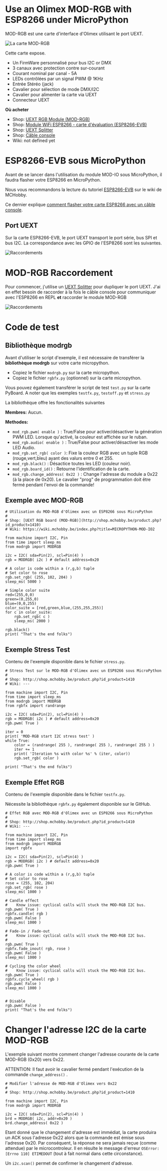 # Use an Olimex MOD-RGB with ESP8266 under MicroPython

MOD-RGB est une carte d'interface d'Olimex utilisant le port UEXT. 

![La carte MOD-RGB](mod-rgb.jpg)

Cette carte expose.
* Un FirmWare personnalisé pour bus I2C or DMX
* 3 canaux avec protection contre sur-courant
* Courant nominal par canal - 5A
* LEDs contrôlées par un signal PWM @ 1KHz
* Entrée Stéréo (jack)
* Cavalier pour sélection de mode DMX/I2C
* Cavalier pour alimenter la carte via UEXT
* Connecteur UEXT

__Où acheter__
* Shop: [UEXT RGB Module (MOD-RGB)](http://shop.mchobby.be/product.php?id_product=1410)
* Shop: [Module WiFi ESP8266 - carte d'évaluation (ESP8266-EVB)](http://shop.mchobby.be/product.php?id_product=668)
* Shop: [UEXT Splitter](http://shop.mchobby.be/product.php?id_product=1412)
* Shop: [Câble console](http://shop.mchobby.be/product.php?id_product=144)
* Wiki: not defined yet 

# ESP8266-EVB sous MicroPython
Avant de se lancer dans l'utilisation du module MOD-IO sous MicroPython, il faudra flasher votre ESP8266 en MicroPython.

Nous vous recommandons la lecture du tutoriel [ESP8266-EVB](https://wiki.mchobby.be/index.php?title=ESP8266-DEV) sur le wiki de MCHobby.

Ce dernier explique [comment flasher votre carte ESP8266 avec un câble console](https://wiki.mchobby.be/index.php?title=ESP8266-DEV).

## Port UEXT

Sur la carte ESP8266-EVB, le port UEXT transport le port série, bus SPI et bus I2C. La correspondance avec les GPIO de l'ESP8266 sont les suivantes.

![Raccordements](ESP8266-EVB-UEXT.jpg)

# MOD-RGB Raccordement

Pour commencer, j'utilise un [UEXT Splitter](http://shop.mchobby.be/product.php?id_product=1412) pour dupliquer le port UEXT. J'ai en effet besoin de raccorder à la fois le câble console pour communiquer avec l'ESP8266 en REPL __et__ raccorder le module MOD-RGB

![Raccordements](mod-rgb-wiring.png)

# Code de test

## Bibliothèque modrgb

Avant d'utiliser le script d'exemple, il est nécessaire de transférer la __bibliothèque modrgb__ sur votre carte micropython.
* Copiez le fichier `modrgb.py` sur la carte micropython.
* Copiez le fichier `rgbfx.py` (optionnel) sur la carte micropython.

Vous pouvez également transférer le script de test `test.py`  sur la carte PyBoard. A noter que les exemples `testfx.py`, `testoff.py` et `stress.py`

La bibliothèque offre les fonctionalités suivantes

__Membres:__
Aucun.

__Methodes:__
* `mod_rgb.pwm( enable )`   : True/False pour activer/désactiver la génération PWM LED. Lorsque qu'activé, la couleur est affichée sur le ruban. 
* `mod_rgb.audio( enable )` : True/False pour activer/désactiver les mode LED Audio.
* `mod_rgb.set_rgb( color )`: Fixe la couleur RGB avec un tuple RGB (rouge,vert,bleu) ayant des valurs entre 0 et 255.
* `mod_rgb.black()`         : Désactice toutes les LED (couleur noir). 
* `mod_rgb.board_id()`      : Retourne l'identification de la carte.
* `mod_rgb.change_address( 0x22 )` : Change l'adresse du module a 0x22 (à la place de 0x20).
                                   Le cavalier "prog" de programmation doit être fermé pendant l'envoi de la commande!
 
## Exemple avec MOD-RGB
```
# Utilisation du MOD-RGB d'Olimex avec un ESP8266 sous MicroPython
#
# Shop: [UEXT RGB board (MOD-RGB)](http://shop.mchobby.be/product.php?id_product=1410)
# Wiki: https://wiki.mchobby.be/index.php?title=MICROPYTHON-MOD-IO2

from machine import I2C, Pin
from time import sleep_ms
from modrgb import MODRGB

i2c = I2C( sda=Pin(2), scl=Pin(4) )
rgb = MODRGB( i2c ) # default address=0x20

# A color is code within a (r,g,b) tuple
# Set color to rose 
rgb.set_rgb( (255, 102, 204) )
sleep_ms( 5000 )

# Simple color suite
red=(255,0,0)
green=(0,255,0)
blue=(0,0,255)
color_suite = [red,green,blue,(255,255,255)]
for c in color_suite:
    rgb.set_rgb( c )
    sleep_ms( 2000 )

rgb.black()
print( "That's the end folks")
```

## Exemple Stress Test
Contenu de l'exemple disponible dans le fichier `stress.py`.

```
# Stress Test sur le MOD-RGB d'Olimex avec un ESP8266 sous MicroPython
#
# Shop: http://shop.mchobby.be/product.php?id_product=1410
# Wiki: ---

from machine import I2C, Pin
from time import sleep_ms
from modrgb import MODRGB
from rgbfx import randrange

i2c = I2C( sda=Pin(2), scl=Pin(4) )
rgb = MODRGB( i2c ) # default address=0x20
rgb.pwm( True )

iter = 0
print( 'MOD-RGB start I2C stress test' )
while True:
    color = (randrange( 255 ), randrange( 255 ), randrange( 255 ) )
    iter += 1
    print( 'Iteration %s with color %s' % (iter, color))
    rgb.set_rgb( color )

print( "That's the end folks")
```

## Exemple Effet RGB
Contenu de l'exemple disponible dans le fichier `testfx.py`.

Nécessite la bibliothèque `rgbfx.py` également disponible sur le GitHub.

```
# Effet RGB avec MOD-RGB d'Olimex avec un ESP8266 sous MicroPython
#
# Shop: http://shop.mchobby.be/product.php?id_product=1410
# Wiki: ---

from machine import I2C, Pin
from time import sleep_ms
from modrgb import MODRGB
import rgbfx 

i2c = I2C( sda=Pin(2), scl=Pin(4) )
rgb = MODRGB( i2c ) # default address=0x20
rgb.pwm( True )

# A color is code within a (r,g,b) tuple
# Set color to rose 
rose = (255, 102, 204)
rgb.set_rgb( rose )
sleep_ms( 1000 )

# Candle effect
#    Know issue: cyclical calls will stuck the MOD-RGB I2C bus.
rgb.pwm( True )
rgbfx.candle( rgb )
rgb.pwm( False )
sleep_ms( 1000 )

# Fade-in / Fade-out
#    Know issue: cyclical calls will stuck the MOD-RGB I2C bus.
#
rgb.pwm( True )
rgbfx.fade_inout( rgb, rose )
rgb.pwm( False )
sleep_ms( 1000 )

# Cycling the color wheel
#    Know issue: cyclical calls will stuck the MOD-RGB I2C bus.
rgb.pwm( True )
rgbfx.cycle_wheel( rgb )
rgb.pwm( False )
sleep_ms( 1000 )


# Disable
rgb.pwm( False )
print( "That's the end folks")
```

# Changer l'adresse I2C de la carte MOD-RGB

L'exemple suivant montre comment changer l'adresse courante de la carte MOD-RGB (0x20) vers 0x22.

ATTENTION: Il faut avoir le cavalier fermé pendant l'exécution de la commande `change_address()` .

```
# Modifier l'adresse de MOD-RGB d'Olimex vers 0x22
#
# Shop: http://shop.mchobby.be/product.php?id_product=1410

from machine import I2C, Pin
from modrgb import MODRGB

i2c = I2C( sda=Pin(2), scl=Pin(4) )
brd = MODRGB( i2c, addr=0x20 )
brd.change_address( 0x22 )
```

Etant donné que le changement d'adresse est immédiat, la carte produira un ACK sous l'adresse 0x22 alors que la commande est émise sous l'adresse 0x20.
Par conséquent, la réponse ne sera jamais reçue (comme attendue) par le microcontroleur. Il en résulte le message d'erreur `OSError: [Errno 110] ETIMEDOUT` (tout à fait normal dans cette circonstance).

Un `i2c.scan()` permet de confirmer le changement d'adresse.

